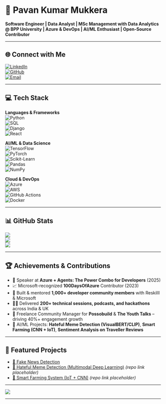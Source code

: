 # 🚀 Pavan Kumar Mukkera  

**Software Engineer | Data Analyst | MSc Management with Data Analytics @ BPP University | Azure & DevOps | AI/ML Enthusiast | Open-Source Contributor**

---

## 🌐 Connect with Me  
[![LinkedIn](https://img.shields.io/badge/LinkedIn-%230077B5.svg?logo=linkedin&logoColor=white)](https://www.linkedin.com/in/pavan-kumar-mukkera-b19908188/)  
[![GitHub](https://img.shields.io/badge/GitHub-%23121011.svg?logo=github&logoColor=white)](https://github.com/pavankumarmukkera)  
[![Email](https://img.shields.io/badge/Email-D14836?logo=gmail&logoColor=white)](mailto:Mukkera474@gmail.com)  

---

## 💻 Tech Stack  

**Languages & Frameworks**  
![Python](https://img.shields.io/badge/Python-3670A0?logo=python&logoColor=ffdd54)  
![SQL](https://img.shields.io/badge/SQL-003B57?logo=postgresql&logoColor=white)  
![Django](https://img.shields.io/badge/Django-092E20?logo=django&logoColor=white)  
![React](https://img.shields.io/badge/React-20232A?logo=react&logoColor=61DAFB)  

**AI/ML & Data Science**  
![TensorFlow](https://img.shields.io/badge/TensorFlow-FF6F00?logo=tensorflow&logoColor=white)  
![PyTorch](https://img.shields.io/badge/PyTorch-EE4C2C?logo=pytorch&logoColor=white)  
![Scikit-Learn](https://img.shields.io/badge/ScikitLearn-F7931E?logo=scikit-learn&logoColor=white)  
![Pandas](https://img.shields.io/badge/Pandas-150458?logo=pandas&logoColor=white)  
![NumPy](https://img.shields.io/badge/NumPy-013243?logo=numpy&logoColor=white)  

**Cloud & DevOps**  
![Azure](https://img.shields.io/badge/Azure-0072C6?logo=microsoft-azure&logoColor=white)  
![AWS](https://img.shields.io/badge/AWS-FF9900?logo=amazon-aws&logoColor=white)  
![GitHub Actions](https://img.shields.io/badge/GitHub_Actions-2671E5?logo=githubactions&logoColor=white)  
![Docker](https://img.shields.io/badge/Docker-2496ED?logo=docker&logoColor=white)  

---

## 📊 GitHub Stats  

![](https://github-readme-stats.vercel.app/api?username=pavankumarmukkera&theme=dark&hide_border=false&count_private=true&show_icons=true)  
![](https://github-readme-streak-stats.herokuapp.com/?user=pavankumarmukkera&theme=dark&hide_border=false)  
![](https://github-readme-stats.vercel.app/api/top-langs/?username=pavankumarmukkera&layout=compact&theme=dark&hide_border=false)  

---

## 🏆 Achievements & Contributions  

- 🎤 Speaker at **Azure + Agents: The Power Combo for Developers** (2025)  
- 📈 Microsoft-recognized **100DaysOfAzure** Contributor (2023)  
- 👥 Built & mentored **1,000+ developer community members** with Reskilll & Microsoft  
- 🧑‍💻 Delivered **200+ technical sessions, podcasts, and hackathons** across India & UK  
- 🤝 Freelance Community Manager for **Possobuild** & **The Youth Talks** – driving 40%+ engagement growth  
- 🔬 AI/ML Projects: **Hateful Meme Detection (VisualBERT/CLIP)**, **Smart Farming (CNN + IoT)**, **Sentiment Analysis on Traveller Reviews**  

---

## 📂 Featured Projects  

- [🔗 Fake News Detection](https://github.com/pavankumarmukkera/Fake_News_Detection)  
- [🔗 Hateful Meme Detection (Multimodal Deep Learning)](https://github.com/pavankumarmukkera) *(repo link placeholder)*  
- [🔗 Smart Farming System (IoT + CNN)](https://github.com/pavankumarmukkera) *(repo link placeholder)*  

---

[![](https://visitcount.itsvg.in/api?id=pavankumarmukkera&icon=0&color=0)](https://visitcount.itsvg.in)  

---
